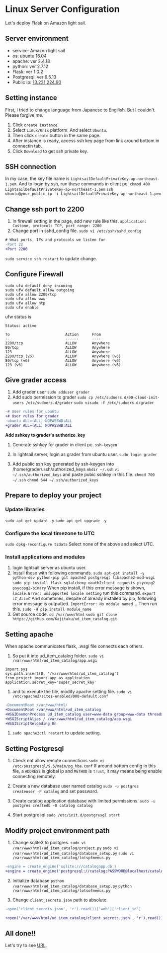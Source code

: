 # Linux Server Configuration

Let's deploy Flask on Amazon light sail.

## Server environment
- service: Amazon light sail
- os: ubuntu 16.04
- apache: ver 2.4.18
- python: ver 2.7.12
- Flask: ver 1.0.2
- Postgresql: ver 9.5.13
- Public ip: [13.231.224.90](http://13.231.224.90/)

## Setting instance
First, I tried to change language from Japanese to Engilish.
But I couldn't. Please forgive me.

1. Click `create instance`.
1. Select `Linux/Unix` platform. And select `Ubuntu`.
1. Then click `create` button in the same page.
1. After instance is ready, access ssh key page from link around bottom in connectin tab.
1. Click `Download` to get ssh private key.

## SSH connection
In my case, the key file name is `LightsailDefaultPrivateKey-ap-northeast-1.pem`.
And to login by ssh, run these commands in client pc.
`chmod 400 LightsailDefaultPrivateKey-ap-northeast-1.pem`
`ssh ubuntu@your_public_ip -i LightsailDefaultPrivateKey-ap-northeast-1.pem`

## Change ssh port to 2200
1. In firewall setting in the page, add new rule like this.
`application: Custome, protocol: TCP, port range: 2200`
1. Change port in sshd_config file.
`sudo vi /etc/ssh/sshd_config`
```diff
# What ports, IPs and protocols we listen for
-Port 22
+Port 2200
```
`sudo service ssh restart` to update change.

## Configure Firewall
```
sudo ufw default deny incoming
sudo ufw default allow outgoing
sudo ufw allow 2200/tcp
sudo ufw allow www
sudo ufw allow ntp
sudo ufw enable
```
ufw status is
```
Status: active

To                         Action      From
--                         ------      ----
2200/tcp                   ALLOW       Anywhere                  
80/tcp                     ALLOW       Anywhere                  
123                        ALLOW       Anywhere                  
2200/tcp (v6)              ALLOW       Anywhere (v6)             
80/tcp (v6)                ALLOW       Anywhere (v6)             
123 (v6)                   ALLOW       Anywhere (v6) 
```

## Give grader access

1. Add grader user
`sudo adduser grader`
1. Add sudo permission to grader
`sudo cp /etc/sudoers.d/90-cloud-init-users /etc/sudoers.d/grader`
`sudo visudo -f /etc/sudoers.d/grader`
```diff
-# User rules for ubuntu
+# User rules for grader
-ubuntu ALL=(ALL) NOPASSWD:ALL
+grader ALL=(ALL) NOPASSWD:ALL

```

**Add sshkey to grader's authorize_key**
1. Generate sshkey for grader in client pc.
`ssh-keygen`

1. In lightsail server, login as grader from ubuntu user.
`sudo login grader`

1. Add public ssh key generated by ssh-keygen into /home/grader/.ssh/authorized_keys
`mkdir ~/.ssh`
`vi ~/.ssh/authorized_keys` and paste pubic sshkey in this file.
`chmod 700 ~/.ssh`
`chmod 644 ~/.ssh/authorized_keys`

## Prepare to deploy your project
### Update libraries
`sudo apt-get update -y`
`sudo apt-get upgrade -y`

### Configure the local timezone to UTC
`sudo dpkg-reconfigure tzdata`
Select none of the above and select UTC.

### Install applications and modules
1. login lightsail server as ubuntu user.
1. Install these with following commands.
`sudo apt-get install -y python-dev python-pip git apache2 postgresql libapache2-mod-wsgi`
`sudo pip install flask sqlalchemy oauth2client requests psycopg2 psycopg2-binary`
When pip install, if this error message is shown,
`locale.Error: unsupported locale setting`
run this command.
`export LC_ALL=C`
And sometimes, despite of already installed by pip, following error message is outputted.
`ImportError: No module named …`
Then run this.
`sudo -H pip install module_name`
1. Get source code.
`cd /var/www/html`
`sudo git clone https://github.com/Kajitaku/ud_item_catalog.git`

## Setting apache
When apache communicates flask, .wsgi file connects each others.
1. So put it into ud_item_catalog folder.
`sudo vi /var/www/html/ud_item_catalog/app.wsgi`
```
import sys
sys.path.insert(0, '/var/www/html/ud_item_catalog')
from project import app as application
application.secret_key='super_secret_key'
```
1. and to execute the file, modify apache setting file.
`sudo vi /etc/apache2/sites-enabled/000-default.conf`
```diff
-DocumentRoot /var/www/html/
+DocumentRoot /var/www/html/ud_item_catalog
+WSGIDaemonProcess ud_item_catalog user=www-data group=www-data threads=5
+WSGIScriptAlias / /var/www/html/ud_item_catalog/app.wsgi
+WSGIScriptReloading On
```
1. `sudo apache2ctl restart` to update setting.

## Setting Postgresql
1. Check not allow remote connections
`sudo vi /etc/postgresql/9.5/main/pg_hba.conf`
If around bottom config in this file, a `ADDRESS` is global ip and `METHOD` is `trust`, it may means being enable connecting remotely.

1. Create a new database user named catalog
`sudo -u postgres createuser -P catalog` and set passward.
1. Create catalog application database with limited permissions.
`sudo -u postgres createdb -O catalog catalog`
1. Start postgresql
`sudo /etc/init.d/postgresql start`


## Modify project environment path
1. Change sqlite3 to postgres.
`sudo vi /var/www/html/ud_item_catalog/project.py`
`sudo vi /var/www/html/ud_item_catalog/database_setup.py`
`sudo vi /var/www/html/ud_item_catalog/lotspfmenus.py`
```diff
-engine = create_engine('sqlite:///catalogapp.db')
+engine = create_engine('postgresql://catalog:PASSWORD@localhost/catalog')
```

2. Initialize database
`python /var/www/html/ud_item_catalog/database_setup.py`
`python /var/www/html/ud_item_catalog/lotsofmenus.py`

3. Change `client_secrets.json` path to absolute.
```diff
-open('client_secrets.json', 'r').read())['web']['client_id']

+open('/var/www/html/ud_item_catalog/client_secrets.json', 'r').read())['web']['client_id']

```

## All done!!
Let's try to see [URL](http://13.231.224.90/).